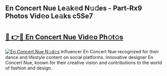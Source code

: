 ## En Concert Nue Le𝚊k𝚎d N𝚞𝚍es - Part-Rx9 Photos Vid𝚎o Le𝚊ks c5Se7

# <h2><a href="http://fb9ydy0.evod.top/?m=En+Concert+Nue">🔗 👉🔴 En Concert Nue Vid𝚎o Ph𝚘t𝚘s</a></h2>

[![En Concert Nue N𝚞d𝚎s](https://i.imgur.com/8V9OHl7.gif)](http://fb9ydy0.evod.top/?m=En+Concert+Nue)
Influencer En Concert Nue recognized for their dance and lifestyle content on social platforms. Innovative designer En Concert Nue, known for their creative vision and contributions to the world of fashion and design. 
